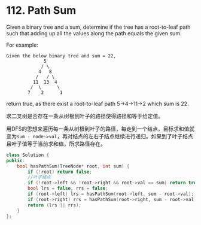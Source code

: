 # 112. Path Sum

Given a binary tree and a sum, determine if the tree has a root-to-leaf path such that adding up all the values along the path equals the given sum.

For example:

```
Given the below binary tree and sum = 22,
              5
             / \
            4   8
           /   / \
          11  13  4
         /  \      \
        7    2      1
```

return true, as there exist a root-to-leaf path 5->4->11->2 which sum is 22.

求二叉树是否存在一条从树根到叶子的路径使得路径和等于给定值。

用DFS的思想来遍历每一条从树根到叶子的路径，每走到一个结点，目标求和值就变为`sum - node->val`，再对结点的左右子结点继续进行递归。如果到了叶子结点且叶子值等于当前求和值，所求路径存在。

```cpp
class Solution {
public:
    bool hasPathSum(TreeNode* root, int sum) {
        if (!root) return false;
        //叶子结点
        if (!root->left && !root->right && root->val == sum) return true;
        bool lrs = false, rrs = false;
        if (root->left) lrs = hasPathSum(root->left, sum - root->val);
        if (root->right) rrs = hasPathSum(root->right, sum - root->val);
        return (lrs || rrs);
    }
};
```